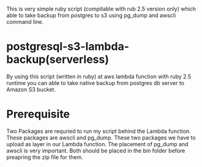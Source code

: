 This is very simple ruby script (compitable with rub 2.5 version only) which able to take backup from postgres to s3 using pg_dump and awscli command line.


# postgresql-s3-lambda-backup(serverless)
By using this script (written in ruby) at aws lambda function with ruby 2.5 runtime  you can able to take native backup from postgres db server to Amazon S3 bucket.
#  Prerequisite
Two Packages are requried to run my script behind the Lambda function. These packages are awscli and pg_dump. These two packages we have to    upload as layer in our Lambda function.
The placement of pg_dump and awscli is very important. Both should be placed in the bin folder before preapring the zip file for them.



